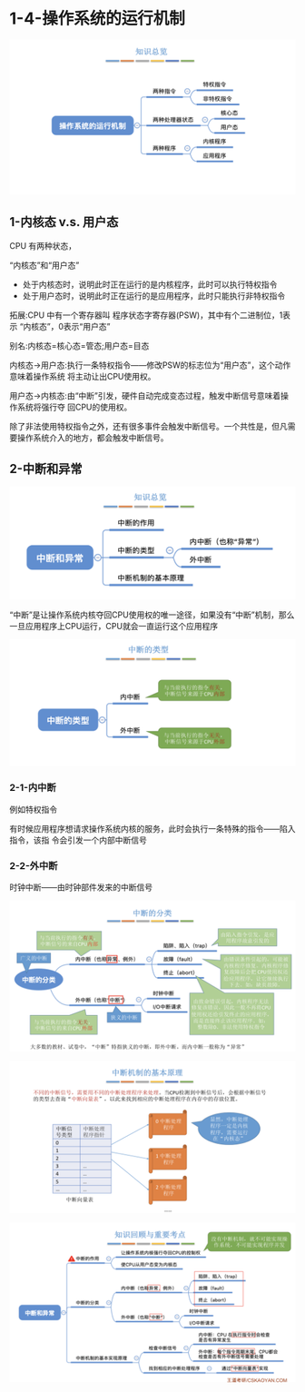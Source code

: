 # 1-4-操作系统的运行机制



![](../../.gitbook/assets/image%20%28203%29.png)

## 1-内核态 v.s. 用户态

CPU 有两种状态，

“内核态”和“用户态” 

* 处于内核态时，说明此时正在运行的是内核程序，此时可以执行特权指令 
* 处于用户态时，说明此时正在运行的是应用程序，此时只能执行非特权指令

拓展:CPU 中有一个寄存器叫 程序状态字寄存器\(PSW\)，其中有个二进制位，1表示 “内核态”，0表示“用户态” 

别名:内核态=核心态=管态;用户态=目态

内核态-&gt;用户态:执行一条特权指令——修改PSW的标志位为“用户态”，这个动作意味着操作系统 将主动让出CPU使用权。

用户态-&gt;内核态:由“中断”引发，硬件自动完成变态过程，触发中断信号意味着操作系统将强行夺 回CPU的使用权。

除了非法使用特权指令之外，还有很多事件会触发中断信号。一个共性是，但凡需要操作系统介入的地方，都会触发中断信号。

## 2-中断和异常

![](../../.gitbook/assets/image%20%2826%29.png)

“中断”是让操作系统内核夺回CPU使用权的唯一途径，如果没有“中断”机制，那么一旦应用程序上CPU运行，CPU就会一直运行这个应用程序

![](../../.gitbook/assets/image%20%2839%29.png)

### 2-1-内中断

例如特权指令

有时候应用程序想请求操作系统内核的服务，此时会执行一条特殊的指令——陷入指令，该指 令会引发一个内部中断信号

### 2-2-外中断

时钟中断——由时钟部件发来的中断信号

![](../../.gitbook/assets/image%20%28277%29.png)

![](../../.gitbook/assets/image%20%28356%29.png)

![](../../.gitbook/assets/image%20%28182%29.png)

